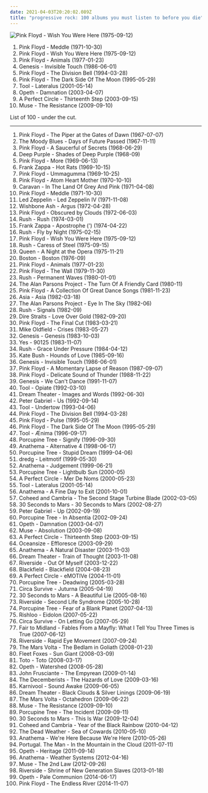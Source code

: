 ```yaml
---
date: 2021-04-03T20:20:02.089Z
title: "progressive rock: 100 albums you must listen to before you die"
---
```

![Pink Floyd - Wish You Were Here (1975-09-12)](http://coverartarchive.org/release/a2f73eb8-eee6-3588-8909-9046058a468e/18848883141-500.jpg "Pink Floyd - Wish You Were Here (1975-09-12)")
<ol class="albums">
<li data-cover="http://coverartarchive.org/release/7acaa9ab-048c-3c82-8623-ea9b777137ac/2550522708-500.jpg" data-tags="progressive rock" role="button">Pink Floyd - Meddle (1971-10-30)</li>
<li data-cover="http://coverartarchive.org/release/a2f73eb8-eee6-3588-8909-9046058a468e/18848883141-500.jpg" data-tags="progressive rock" role="button">Pink Floyd - Wish You Were Here (1975-09-12)</li>
<li data-cover="http://coverartarchive.org/release/32f76eef-5004-3e80-bdf8-912298896134/14402610216-500.jpg" data-tags="progressive rock" role="button">Pink Floyd - Animals (1977-01-23)</li>
<li data-cover="https://via.placeholder.com/450" data-tags="progressive rock, 80s" role="button">Genesis - Invisible Touch (1986-06-01)</li>
<li data-cover="http://coverartarchive.org/release/a1a86e05-c23f-4a40-b50a-14dd7da379f2/14630330088-500.jpg" data-tags="progressive rock" role="button">Pink Floyd - The Division Bell (1994-03-28)</li>
<li data-cover="http://coverartarchive.org/release/24ce2ec1-7b23-32f8-a92c-c576e054159b/16049538493-500.jpg" data-tags="progressive rock" role="button">Pink Floyd - The Dark Side Of The Moon (1995-05-29)</li>
<li data-cover="http://coverartarchive.org/release/a2e824b6-7b14-32ef-b990-482b53291f93/11473182115-500.jpg" data-tags="progressive metal" role="button">Tool - Lateralus (2001-05-14)</li>
<li data-cover="http://coverartarchive.org/release/3fe02bae-ffbc-3a1f-82b7-d7b338f78b71/6695442614-500.jpg" data-tags="progressive rock" role="button">Opeth - Damnation (2003-04-07)</li>
<li data-cover="https://img.discogs.com/komlby94frR-OIebYi2JCX_uCfI=/fit-in/544x480/filters:strip_icc():format(jpeg):mode_rgb():quality(90)/discogs-images/R-1140943-1195346718.jpeg.jpg" data-tags="alternative rock" role="button">A Perfect Circle - Thirteenth Step (2003-09-15)</li>
<li data-cover="http://coverartarchive.org/release/6a5d9eac-0fa6-3170-9cff-a1cb832fd8cd/6076676742-500.jpg" data-tags="alternative rock" role="button">Muse - The Resistance (2009-09-10)</li>
</ol>
List of 100 - under the cut.
<!-- more -->

_________________

<ol class="albums">
<li data-cover="https://via.placeholder.com/450" data-tags="psychedelic rock, psychedelic" role="button">
Pink Floyd - The Piper at the Gates of Dawn (1967-07-07)
</li>
<li data-cover="http://coverartarchive.org/release/f3bdf87d-550b-3f8e-b8f1-81a62d051a84/7926647371-500.jpg" data-tags="classic rock, progressive rock" role="button">
The Moody Blues - Days of Future Passed (1967-11-11)
</li>
<li data-cover="http://coverartarchive.org/release/164516d8-4fcf-3191-86cf-afcbf27eb055/5898666587-500.jpg" data-tags="psychedelic rock, psychedelic, progressive rock" role="button">
Pink Floyd - A Saucerful of Secrets (1968-06-29)
</li>
<li data-cover="http://coverartarchive.org/release/653a898a-2988-4ffa-a492-555faed1e9ba/19740437818-500.jpg" data-tags="hard rock, classic rock" role="button">
Deep Purple - Shades of Deep Purple (1968-09)
</li>
<li data-cover="http://coverartarchive.org/release/3ac5a1f8-51d0-3db3-bfdc-c5803d8f2799/14207788461-500.jpg" data-tags="progressive rock, psychedelic rock, 60s, soundtrack" role="button">
Pink Floyd - More (1969-06-13)
</li>
<li data-cover="http://coverartarchive.org/release/bd527306-0dd8-4d99-93c4-4267ff649776/4430294983-500.jpg" data-tags="progressive rock" role="button">
Frank Zappa - Hot Rats (1969-10-15)
</li>
<li data-cover="http://coverartarchive.org/release/53e9678a-90dd-3c32-8d28-1584b612f95f/9839280602-500.jpg" data-tags="psychedelic rock, progressive rock" role="button">
Pink Floyd - Ummagumma (1969-10-25)
</li>
<li data-cover="http://coverartarchive.org/release/99bb4f7c-753f-34bf-bf10-71ce81a7db3e/14225359048-500.jpg" data-tags="progressive rock" role="button">
Pink Floyd - Atom Heart Mother (1970-10-10)
</li>
<li data-cover="http://coverartarchive.org/release/a80b4602-0a20-4ca4-a061-896959249abf/6012566391-500.jpg" data-tags="progressive rock" role="button">
Caravan - In The Land Of Grey And Pink (1971-04-08)
</li>
<li data-cover="http://coverartarchive.org/release/7acaa9ab-048c-3c82-8623-ea9b777137ac/2550522708-500.jpg" data-tags="progressive rock" role="button">
Pink Floyd - Meddle (1971-10-30)
</li>
<li data-cover="http://coverartarchive.org/release/98716612-b8fd-3334-9fb2-a17afdd17173/4980081478-500.jpg" data-tags="classic rock" role="button">
Led Zeppelin - Led Zeppelin IV (1971-11-08)
</li>
<li data-cover="https://via.placeholder.com/450" data-tags="progressive rock, classic rock" role="button">
Wishbone Ash - Argus (1972-04-28)
</li>
<li data-cover="https://via.placeholder.com/450" data-tags="progressive rock" role="button">
Pink Floyd - Obscured by Clouds (1972-06-03)
</li>
<li data-cover="https://via.placeholder.com/450" data-tags="hard rock, progressive rock, classic rock" role="button">
Rush - Rush (1974-03-01)
</li>
<li data-cover="https://via.placeholder.com/450" data-tags="progressive rock, experimental" role="button">
Frank Zappa - Apostrophe (') (1974-04-22)
</li>
<li data-cover="http://coverartarchive.org/release/a63a9853-3575-4f6a-aa11-b205d24a272b/21986988027-500.jpg" data-tags="progressive rock, hard rock" role="button">
Rush - Fly by Night (1975-02-15)
</li>
<li data-cover="http://coverartarchive.org/release/a2f73eb8-eee6-3588-8909-9046058a468e/18848883141-500.jpg" data-tags="progressive rock" role="button">
Pink Floyd - Wish You Were Here (1975-09-12)
</li>
<li data-cover="http://coverartarchive.org/release/a8fd628c-9cb7-37ef-a3e8-7c02d81bac73/1203761440-500.jpg" data-tags="progressive rock" role="button">
Rush - Caress of Steel (1975-09-15)
</li>
<li data-cover="https://via.placeholder.com/450" data-tags="classic rock, rock, 70s" role="button">
Queen - A Night at the Opera (1975-11-21)
</li>
<li data-cover="https://via.placeholder.com/450" data-tags="classic rock" role="button">
Boston - Boston (1976-09)
</li>
<li data-cover="http://coverartarchive.org/release/32f76eef-5004-3e80-bdf8-912298896134/14402610216-500.jpg" data-tags="progressive rock" role="button">
Pink Floyd - Animals (1977-01-23)
</li>
<li data-cover="http://coverartarchive.org/release/d4611812-e7cd-42bf-885a-b1cea9fd52bc/9371075020-500.jpg" data-tags="progressive rock" role="button">
Pink Floyd - The Wall (1979-11-30)
</li>
<li data-cover="http://coverartarchive.org/release/95cdd8d5-1e67-40ec-8775-6cb16e3cf631/986900014-500.jpg" data-tags="progressive rock" role="button">
Rush - Permanent Waves (1980-01-01)
</li>
<li data-cover="http://coverartarchive.org/release/96436fe6-745b-3e4c-bbb7-4fd38ae98da4/10252980735-500.jpg" data-tags="progressive rock, classic rock" role="button">
The Alan Parsons Project - The Turn Of A Friendly Card (1980-11)
</li>
<li data-cover="http://coverartarchive.org/release/985f059e-d503-378f-9e27-7c2f104653c5/18902154264-500.jpg" data-tags="classic rock, pink floyd, progressive rock" role="button">
Pink Floyd - A Collection Of Great Dance Songs (1981-11-23)
</li>
<li data-cover="https://via.placeholder.com/450" data-tags="progressive rock" role="button">
Asia - Asia (1982-03-18)
</li>
<li data-cover="https://via.placeholder.com/450" data-tags="progressive rock" role="button">
The Alan Parsons Project - Eye In The Sky (1982-06)
</li>
<li data-cover="https://via.placeholder.com/450" data-tags="progressive rock" role="button">
Rush - Signals (1982-09)
</li>
<li data-cover="http://coverartarchive.org/release/39d67214-cdbf-37bf-9262-f0bf1644f544/22945974880-500.jpg" data-tags="rock, classic rock" role="button">
Dire Straits - Love Over Gold (1982-09-20)
</li>
<li data-cover="https://via.placeholder.com/450" data-tags="progressive rock" role="button">
Pink Floyd - The Final Cut (1983-03-21)
</li>
<li data-cover="https://via.placeholder.com/450" data-tags="progressive rock" role="button">
Mike Oldfield - Crises (1983-05-27)
</li>
<li data-cover="https://via.placeholder.com/450" data-tags="progressive rock" role="button">
Genesis - Genesis (1983-10-03)
</li>
<li data-cover="https://via.placeholder.com/450" data-tags="progressive rock" role="button">
Yes - 90125 (1983-11-07)
</li>
<li data-cover="https://via.placeholder.com/450" data-tags="progressive rock" role="button">
Rush - Grace Under Pressure (1984-04-12)
</li>
<li data-cover="https://via.placeholder.com/450" data-tags="80s, female vocalists" role="button">
Kate Bush - Hounds of Love (1985-09-16)
</li>
<li data-cover="https://via.placeholder.com/450" data-tags="progressive rock, 80s" role="button">
Genesis - Invisible Touch (1986-06-01)
</li>
<li data-cover="http://coverartarchive.org/release/71598c54-c968-4d00-8ca2-d03d99c97004/9840887264-500.jpg" data-tags="progressive rock" role="button">
Pink Floyd - A Momentary Lapse of Reason (1987-09-07)
</li>
<li data-cover="http://coverartarchive.org/release/c3b3c4e5-521d-4d25-801c-e4f2380aa8d1/7720432462-500.jpg" data-tags="progressive rock, pink floyd, live" role="button">
Pink Floyd - Delicate Sound of Thunder (1988-11-22)
</li>
<li data-cover="http://coverartarchive.org/release/6be0d2a6-67b2-4b57-b7a0-5d6366a1332d/21377405539-500.jpg" data-tags="rock, classic rock" role="button">
Genesis - We Can't Dance (1991-11-07)
</li>
<li data-cover="https://via.placeholder.com/450" data-tags="progressive metal, alternative metal, progressive rock, 1992, rock" role="button">
Tool - Opiate (1992-03-10)
</li>
<li data-cover="http://coverartarchive.org/release/4b5a4d0e-1268-4ed5-8b48-6d0740053813/4163627164-500.jpg" data-tags="progressive metal" role="button">
Dream Theater - Images and Words (1992-06-30)
</li>
<li data-cover="http://coverartarchive.org/release/e7da58d2-bdf7-3712-b8a0-0fbff2c99b4a/2331547861-500.jpg" data-tags="progressive rock" role="button">
Peter Gabriel - Us (1992-09-14)
</li>
<li data-cover="http://coverartarchive.org/release/660c1995-c6a0-4c90-b158-2f2d9caff78f/5233922017-500.jpg" data-tags="progressive metal" role="button">
Tool - Undertow (1993-04-06)
</li>
<li data-cover="http://coverartarchive.org/release/a1a86e05-c23f-4a40-b50a-14dd7da379f2/14630330088-500.jpg" data-tags="progressive rock" role="button">
Pink Floyd - The Division Bell (1994-03-28)
</li>
<li data-cover="http://coverartarchive.org/release/dc9ed97b-4551-4a5b-8ab5-5776b5d75600/26944550465-500.jpg" data-tags="progressive rock" role="button">
Pink Floyd - Pulse (1995-05-29)
</li>
<li data-cover="http://coverartarchive.org/release/24ce2ec1-7b23-32f8-a92c-c576e054159b/16049538493-500.jpg" data-tags="progressive rock" role="button">
Pink Floyd - The Dark Side Of The Moon (1995-05-29)
</li>
<li data-cover="https://via.placeholder.com/450" data-tags="progressive metal, progressive rock, metal" role="button">
Tool - Ænima (1996-09-17)
</li>
<li data-cover="http://coverartarchive.org/release/0990da86-916e-38d4-aa1c-7e2968703f97/22738717948-500.jpg" data-tags="progressive rock" role="button">
Porcupine Tree - Signify (1996-09-30)
</li>
<li data-cover="http://coverartarchive.org/release/9a51b23b-4594-4abe-8c69-19b8cfa49184/8630651837-500.jpg" data-tags="doom metal, progressive rock, progressive metal" role="button">
Anathema - Alternative 4 (1998-06-17)
</li>
<li data-cover="http://coverartarchive.org/release/19f28e19-238c-48ee-8c65-e8182019e1fc/5396844481-500.jpg" data-tags="progressive rock" role="button">
Porcupine Tree - Stupid Dream (1999-04-06)
</li>
<li data-cover="http://coverartarchive.org/release/005e2e79-00f3-3a98-9a7d-9a1ca42de150/11854796230-500.jpg" data-tags="progressive rock" role="button">
dredg - Leitmotif (1999-05-30)
</li>
<li data-cover="https://img.discogs.com/lqdcerK4c8xbpCYjmTHXeMaMjdQ=/fit-in/389x494/filters:strip_icc():format(jpeg):mode_rgb():quality(90)/discogs-images/R-7528881-1608936675-9430.jpeg.jpg" data-tags="progressive rock" role="button">
Anathema - Judgement (1999-06-21)
</li>
<li data-cover="https://img.discogs.com/gd992Sopc5CcVgIQtYheN6t7QBQ=/fit-in/600x586/filters:strip_icc():format(jpeg):mode_rgb():quality(90)/discogs-images/R-14219636-1570113574-4520.jpeg.jpg" data-tags="progressive rock" role="button">
Porcupine Tree - Lightbulb Sun (2000-05)
</li>
<li data-cover="http://coverartarchive.org/release/e5c49bf1-925b-32e2-9ac3-c4084f875376/10015661298-500.jpg" data-tags="alternative rock" role="button">
A Perfect Circle - Mer De Noms (2000-05-23)
</li>
<li data-cover="http://coverartarchive.org/release/a2e824b6-7b14-32ef-b990-482b53291f93/11473182115-500.jpg" data-tags="progressive metal" role="button">
Tool - Lateralus (2001-05-14)
</li>
<li data-cover="http://coverartarchive.org/release/8898d38e-d822-3649-9af1-0f1858ac3d68/2539178833-500.jpg" data-tags="progressive rock" role="button">
Anathema - A Fine Day to Exit (2001-10-01)
</li>
<li data-cover="http://coverartarchive.org/release/2ab5fdc1-c24e-4f08-bc3b-ab291f515349/6572317296-500.jpg" data-tags="progressive rock" role="button">
Coheed and Cambria - The Second Stage Turbine Blade (2002-03-05)
</li>
<li data-cover="http://coverartarchive.org/release/bfd86854-99cb-496e-b7c4-1c58c928ba1d/6514051160-500.jpg" data-tags="alternative rock, rock" role="button">
30 Seconds to Mars - 30 Seconds to Mars (2002-08-27)
</li>
<li data-cover="http://coverartarchive.org/release/c0df886b-c2ca-4971-8bb6-1df2326b5be6/7963927203-500.jpg" data-tags="progressive rock, peter gabriel" role="button">
Peter Gabriel - Up (2002-09-19)
</li>
<li data-cover="http://coverartarchive.org/release/a90062eb-b2bb-3c39-9291-4684605a9313/19099262755-500.jpg" data-tags="progressive rock" role="button">
Porcupine Tree - In Absentia (2002-09-24)
</li>
<li data-cover="http://coverartarchive.org/release/3fe02bae-ffbc-3a1f-82b7-d7b338f78b71/6695442614-500.jpg" data-tags="progressive rock" role="button">
Opeth - Damnation (2003-04-07)
</li>
<li data-cover="https://img.discogs.com/K7DdG_T4hEsYmNiYNCoNTy6ptcs=/fit-in/552x495/filters:strip_icc():format(jpeg):mode_rgb():quality(90)/discogs-images/R-3616919-1337529741-2652.jpeg.jpg" data-tags="alternative rock" role="button">
Muse - Absolution (2003-09-08)
</li>
<li data-cover="https://img.discogs.com/komlby94frR-OIebYi2JCX_uCfI=/fit-in/544x480/filters:strip_icc():format(jpeg):mode_rgb():quality(90)/discogs-images/R-1140943-1195346718.jpeg.jpg" data-tags="alternative rock" role="button">
A Perfect Circle - Thirteenth Step (2003-09-15)
</li>
<li data-cover="https://img.discogs.com/q7d1RA0Ry_qrNotfKnliNqSfzsw=/fit-in/600x595/filters:strip_icc():format(jpeg):mode_rgb():quality(90)/discogs-images/R-1220643-1608712275-7055.jpeg.jpg" data-tags="progressive rock" role="button">
Oceansize - Effloresce (2003-09-29)
</li>
<li data-cover="https://img.discogs.com/FGPLF4s1qmg4p2ZD8e9fim49-88=/fit-in/599x535/filters:strip_icc():format(jpeg):mode_rgb():quality(90)/discogs-images/R-371685-1278657433.jpeg.jpg" data-tags="progressive rock" role="button">
Anathema - A Natural Disaster (2003-11-03)
</li>
<li data-cover="http://coverartarchive.org/release/e178e284-cbf6-30b2-8658-cb0111c78229/1118918783-500.jpg" data-tags="progressive metal" role="button">
Dream Theater - Train of Thought (2003-11-08)
</li>
<li data-cover="http://coverartarchive.org/release/bef6b0e4-2b92-43ce-bd2d-85b60b0f95a8/18840461906-500.jpg" data-tags="progressive rock" role="button">
Riverside - Out Of Myself (2003-12-22)
</li>
<li data-cover="https://via.placeholder.com/450" data-tags="progressive rock" role="button">
Blackfield - Blackfield (2004-08-23)
</li>
<li data-cover="https://via.placeholder.com/450" data-tags="alternative rock" role="button">
A Perfect Circle - eMOTIVe (2004-11-01)
</li>
<li data-cover="https://via.placeholder.com/450" data-tags="progressive rock" role="button">
Porcupine Tree - Deadwing (2005-03-28)
</li>
<li data-cover="http://coverartarchive.org/release/a3dcaa6b-071e-3d43-b4c7-3e7d852a257e/8355151197-500.jpg" data-tags="alternative rock, experimental, indie" role="button">
Circa Survive - Juturna (2005-04-19)
</li>
<li data-cover="http://coverartarchive.org/release/bc56e60b-8173-4be0-9862-5d85ea3c980f/11634413747-500.jpg" data-tags="alternative rock, rock" role="button">
30 Seconds to Mars - A Beautiful Lie (2005-08-16)
</li>
<li data-cover="http://coverartarchive.org/release/95ffdbf4-0edd-4fb2-97ee-957a51890844/16128342815-500.jpg" data-tags="progressive rock" role="button">
Riverside - Second Life Syndrome (2005-10-28)
</li>
<li data-cover="https://via.placeholder.com/450" data-tags="progressive rock" role="button">
Porcupine Tree - Fear of a Blank Planet (2007-04-13)
</li>
<li data-cover="http://coverartarchive.org/release/c8553274-ae05-4031-8af1-12e6d4750b22/15299158990-500.jpg" data-tags="progressive rock" role="button">
Rishloo - Eidolon (2007-05-22)
</li>
<li data-cover="http://coverartarchive.org/release/e12d6912-2309-4fbc-8d98-9a67c2cca307/8355143858-500.jpg" data-tags="indie, emo, experimental" role="button">
Circa Survive - On Letting Go (2007-05-29)
</li>
<li data-cover="http://coverartarchive.org/release/0fbd9c3d-c46d-4242-85f4-7d11961edb74/8259450872-500.jpg" data-tags="progressive rock" role="button">
Fair to Midland - Fables From a Mayfly: What I Tell You Three Times is True (2007-06-12)
</li>
<li data-cover="https://via.placeholder.com/450" data-tags="progressive rock" role="button">
Riverside - Rapid Eye Movement (2007-09-24)
</li>
<li data-cover="https://via.placeholder.com/450" data-tags="progressive rock" role="button">
The Mars Volta - The Bedlam in Goliath (2008-01-23)
</li>
<li data-cover="http://coverartarchive.org/release/a1cdc0b6-8792-3b96-9cbe-0cd7f6508f46/25519399010-500.jpg" data-tags="folk, indie folk, subpop" role="button">
Fleet Foxes - Sun Giant (2008-03-09)
</li>
<li data-cover="http://coverartarchive.org/release/45038c35-32de-4256-b41b-c2a20cac826f/13758380977-500.jpg" data-tags="rock" role="button">
Toto - Toto (2008-03-17)
</li>
<li data-cover="http://coverartarchive.org/release/eed810a6-8266-4009-879d-cb3dd7c875a9/27886281233-500.jpg" data-tags="progressive metal" role="button">
Opeth - Watershed (2008-05-28)
</li>
<li data-cover="https://img.discogs.com/g-igybHzZqhYGZMz_4FVF_Jwsq0=/fit-in/600x600/filters:strip_icc():format(jpeg):mode_rgb():quality(90)/discogs-images/R-8626346-1465413631-3546.jpeg.jpg" data-tags="experimental, rock, alternative, progressive" role="button">
John Frusciante - The Empyrean (2009-01-14)
</li>
<li data-cover="http://coverartarchive.org/release/90c6a554-9e10-4ecc-a758-f5b166532ee4/21730294720-500.jpg" data-tags="indie, indie rock, alternative, rock opera" role="button">
The Decemberists - The Hazards of Love (2009-03-16)
</li>
<li data-cover="http://coverartarchive.org/release/cac6cd22-58bd-40fe-aaf6-4746bdb9a684/14740011088-500.jpg" data-tags="progressive rock" role="button">
Karnivool - Sound Awake (2009-06-05)
</li>
<li data-cover="http://coverartarchive.org/release/a51d2c1c-358f-4a7f-8787-ad4e9079c3b7/1281683758-500.jpg" data-tags="progressive metal" role="button">
Dream Theater - Black Clouds & Silver Linings (2009-06-19)
</li>
<li data-cover="http://coverartarchive.org/release/bc9236dd-b33e-4bd2-b82b-65d466086967/1024194515-500.jpg" data-tags="progressive rock" role="button">
The Mars Volta - Octahedron (2009-06-22)
</li>
<li data-cover="http://coverartarchive.org/release/6a5d9eac-0fa6-3170-9cff-a1cb832fd8cd/6076676742-500.jpg" data-tags="alternative rock" role="button">
Muse - The Resistance (2009-09-10)
</li>
<li data-cover="http://coverartarchive.org/release/1c1be53d-29bd-40d1-a3d7-a87febf43c1c/20890429226-500.jpg" data-tags="progressive rock" role="button">
Porcupine Tree - The Incident (2009-09-11)
</li>
<li data-cover="http://coverartarchive.org/release/6221bd54-033d-4876-b722-736b4e95686b/4193279921-500.jpg" data-tags="alternative rock" role="button">
30 Seconds to Mars - This Is War (2009-12-04)
</li>
<li data-cover="http://coverartarchive.org/release/50714cf9-0f08-4632-b7ed-ea33cd05cc92/27723129384-500.jpg" data-tags="progressive rock" role="button">
Coheed and Cambria - Year of the Black Rainbow (2010-04-12)
</li>
<li data-cover="https://img.discogs.com/HoZf6cV2xCWO7qKeok3yhsITTFQ=/fit-in/600x595/filters:strip_icc():format(jpeg):mode_rgb():quality(90)/discogs-images/R-2286337-1274535311.jpeg.jpg" data-tags="garage rock" role="button">
The Dead Weather - Sea of Cowards (2010-05-10)
</li>
<li data-cover="https://img.discogs.com/S2G4EFJxpD6OTBvIXxxgNeWJgG4=/fit-in/600x597/filters:strip_icc():format(jpeg):mode_rgb():quality(90)/discogs-images/R-4439616-1364920226-8476.jpeg.jpg" data-tags="progressive rock, atmospheric rock" role="button">
Anathema - We're Here Because We're Here (2010-05-26)
</li>
<li data-cover="http://coverartarchive.org/release/6685b742-d51c-44e8-aaf9-795f82968949/24693850094-500.jpg" data-tags="indie rock, psychedelic rock" role="button">
Portugal. The Man - In the Mountain in the Cloud (2011-07-11)
</li>
<li data-cover="https://img.discogs.com/F9Thf9bsm8bLWtrEvfBbQg3objw=/fit-in/600x535/filters:strip_icc():format(jpeg):mode_rgb():quality(90)/discogs-images/R-3115176-1356785998-5092.jpeg.jpg" data-tags="progressive rock" role="button">
Opeth - Heritage (2011-09-14)
</li>
<li data-cover="http://coverartarchive.org/release/75350c8b-eaed-4a0a-bf6a-50723295f977/3712915540-500.jpg" data-tags="2012, progressive rock" role="button">
Anathema - Weather Systems (2012-04-16)
</li>
<li data-cover="http://coverartarchive.org/release/e3c0e7c7-df7c-4b51-9894-e45d1480e7b5/11088776135-500.jpg" data-tags="alternative rock" role="button">
Muse - The 2nd Law (2012-09-26)
</li>
<li data-cover="http://coverartarchive.org/release/a3d68599-50b3-4da8-81b2-8ef13170596c/12641456593-500.jpg" data-tags="progressive rock" role="button">
Riverside - Shrine of New Generation Slaves (2013-01-18)
</li>
<li data-cover="http://coverartarchive.org/release/9cb4a5bb-bc24-4b4d-b1f5-e5a07397d980/8395692349-500.jpg" data-tags="progressive rock" role="button">
Opeth - Pale Communion (2014-06-17)
</li>
<li data-cover="http://coverartarchive.org/release/5b86c0c7-e339-4634-b7b3-de1924eb7a4f/15837120602-500.jpg" data-tags="progressive rock, ambient" role="button">
Pink Floyd - The Endless River (2014-11-07)
</li>
</ol>